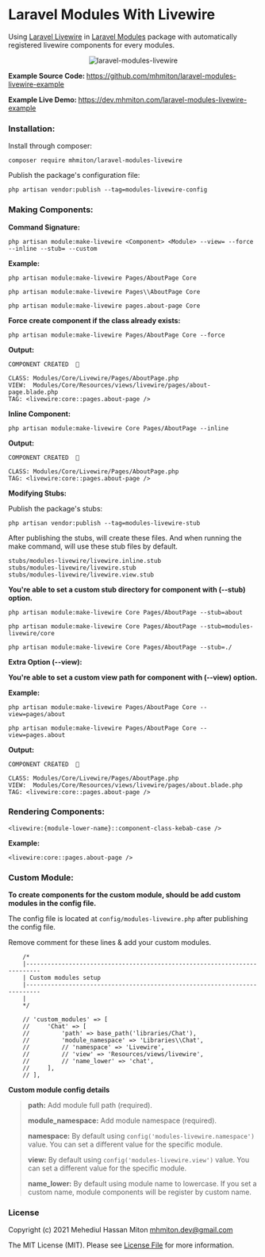 # Laravel Modules With Livewire

Using [Laravel Livewire](https://github.com/livewire/livewire) in [Laravel Modules](https://github.com/nWidart/laravel-modules) package with automatically registered livewire components for every modules.

<p align="center">
    <img src="https://dev.mhmiton.com/laravel-modules-livewire-example/public/assets/images/laravel-modules-livewire.png" alt="laravel-modules-livewire">
</p>

<p align="left">
    <strong>Example Source Code: </strong><a href="https://github.com/mhmiton/laravel-modules-livewire-example" target="_blank">https://github.com/mhmiton/laravel-modules-livewire-example</a>
</p>

<p align="left">
    <strong>Example Live Demo: </strong> <a href="https://dev.mhmiton.com/laravel-modules-livewire-example" target="_blank">https://dev.mhmiton.com/laravel-modules-livewire-example</a>
</p>

### Installation:

Install through composer:

```
composer require mhmiton/laravel-modules-livewire
```

Publish the package's configuration file:

```
php artisan vendor:publish --tag=modules-livewire-config
```

### Making Components:

**Command Signature:**

`php artisan module:make-livewire <Component> <Module> --view= --force --inline --stub= --custom`

**Example:**

```
php artisan module:make-livewire Pages/AboutPage Core
```

```
php artisan module:make-livewire Pages\\AboutPage Core
```

```
php artisan module:make-livewire pages.about-page Core
```

**Force create component if the class already exists:**

```
php artisan module:make-livewire Pages/AboutPage Core --force
```

**Output:**

```
COMPONENT CREATED  🤙

CLASS: Modules/Core/Livewire/Pages/AboutPage.php
VIEW:  Modules/Core/Resources/views/livewire/pages/about-page.blade.php
TAG: <livewire:core::pages.about-page />
```

**Inline Component:**

```
php artisan module:make-livewire Core Pages/AboutPage --inline
```

**Output:**

```
COMPONENT CREATED  🤙

CLASS: Modules/Core/Livewire/Pages/AboutPage.php
TAG: <livewire:core::pages.about-page />
```

**Modifying Stubs:**

Publish the package's stubs:

```
php artisan vendor:publish --tag=modules-livewire-stub
```

After publishing the stubs, will create these files. And when running the make command, will use these stub files by default.

```
stubs/modules-livewire/livewire.inline.stub
stubs/modules-livewire/livewire.stub
stubs/modules-livewire/livewire.view.stub
```

**You're able to set a custom stub directory for component with (--stub) option.**

```
php artisan module:make-livewire Core Pages/AboutPage --stub=about
```

```
php artisan module:make-livewire Core Pages/AboutPage --stub=modules-livewire/core
```

```
php artisan module:make-livewire Core Pages/AboutPage --stub=./
```

**Extra Option (--view):**

**You're able to set a custom view path for component with (--view) option.**

**Example:**

```
php artisan module:make-livewire Pages/AboutPage Core --view=pages/about
```

```
php artisan module:make-livewire Pages/AboutPage Core --view=pages.about
```

**Output:**

```
COMPONENT CREATED  🤙

CLASS: Modules/Core/Livewire/Pages/AboutPage.php
VIEW:  Modules/Core/Resources/views/livewire/pages/about.blade.php
TAG: <livewire:core::pages.about-page />
```
### Rendering Components:

`<livewire:{module-lower-name}::component-class-kebab-case />`

**Example:**

```
<livewire:core::pages.about-page />
```
### Custom Module:

**To create components for the custom module, should be add custom modules in the config file.**

The config file is located at `config/modules-livewire.php` after publishing the config file.

Remove comment for these lines & add your custom modules.

```
    /*
    |--------------------------------------------------------------------------
    | Custom modules setup
    |--------------------------------------------------------------------------
    |
    */

    // 'custom_modules' => [
    //     'Chat' => [
    //         'path' => base_path('libraries/Chat'),
    //         'module_namespace' => 'Libraries\\Chat',
    //         // 'namespace' => 'Livewire',
    //         // 'view' => 'Resources/views/livewire',
    //         // 'name_lower' => 'chat',
    //     ],
    // ],
```

**Custom module config details**

> **path:** Add module full path (required).
>
> **module_namespace:** Add module namespace (required).
>
> **namespace:** By default using `config('modules-livewire.namespace')` value. You can set a different value for the specific module.
>
> **view:** By default using `config('modules-livewire.view')` value. You can set a different value for the specific module.
>
> **name_lower:** By default using module name to lowercase. If you set a custom name, module components will be register by custom name.
>

### License

Copyright (c) 2021 Mehediul Hassan Miton <mhmiton.dev@gmail.com>

The MIT License (MIT). Please see [License File](LICENSE.md) for more information.

